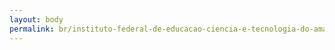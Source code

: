```yaml
---
layout: body
permalink: br/instituto-federal-de-educacao-ciencia-e-tecnologia-do-amazonas/
---
```


